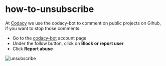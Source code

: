 # how-to-unsubscribe

At <a href="https://www.codacy.com">Codacy</a> we use the codacy-bot to comment on public projects on Gihub, if you want to stop those comments:

* Go to the <a href="https://github.com/codacy-bot">codacy-bot</a> account page
* Under the follow button, click on <strong>Block or report user</strong>
* Click <strong>Report abuse</strong>

![unsubscribe](https://cloud.githubusercontent.com/assets/19940114/19350749/ee8c187a-9150-11e6-9f82-e1d6855f82a9.png)
